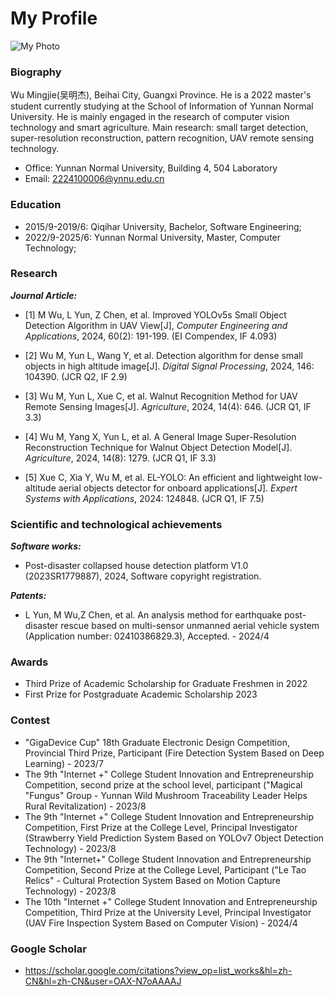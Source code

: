 # My Profile

![My Photo](photo.jpg)

### Biography
Wu Mingjie(吴明杰), Beihai City, Guangxi Province. He is a 2022 master's student currently studying at the School of Information of Yunnan Normal University. He is mainly engaged in the research of computer vision technology and smart agriculture.
Main research: small target detection, super-resolution reconstruction, pattern recognition, UAV remote sensing technology.
- Office: Yunnan Normal University, Building 4, 504 Laboratory
- Email: 2224100006@ynnu.edu.cn


### Education
- 2015/9-2019/6: Qiqihar University, Bachelor, Software Engineering;
- 2022/9-2025/6: Yunnan Normal University, Master, Computer Technology;


### Research
***Journal Article:***
- [1] M Wu, L Yun, Z Chen, et al. Improved YOLOv5s Small Object Detection Algorithm in UAV View[J], *Computer Engineering and Applications*, 2024, 60(2): 191-199. (EI Compendex, IF 4.093)
  
- [2] Wu M, Yun L, Wang Y, et al. Detection algorithm for dense small objects in high altitude image[J]. *Digital Signal Processing*, 2024, 146: 104390. (JCR Q2, IF 2.9)
- [3] Wu M, Yun L, Xue C, et al. Walnut Recognition Method for UAV Remote Sensing Images[J]. *Agriculture*, 2024, 14(4): 646. (JCR Q1, IF 3.3)
- [4] Wu M, Yang X, Yun L, et al. A General Image Super-Resolution Reconstruction Technique for Walnut Object Detection Model[J]. *Agriculture*, 2024, 14(8): 1279. (JCR Q1, IF 3.3)
- [5] Xue C, Xia Y, Wu M, et al. EL-YOLO: An efficient and lightweight low-altitude aerial objects detector for onboard applications[J]. *Expert Systems with Applications*, 2024: 124848. (JCR Q1, IF 7.5)


### Scientific and technological achievements
***Software works:***
- Post-disaster collapsed house detection platform V1.0 (2023SR1779887), 2024, Software copyright registration.

***Patents:***
- L Yun, M Wu,Z Chen, et al. An analysis method for earthquake post-disaster rescue based on multi-sensor unmanned aerial vehicle system (Application number: 02410386829.3), Accepted. - 2024/4


### Awards
- Third Prize of Academic Scholarship for Graduate Freshmen in 2022
- First Prize for Postgraduate Academic Scholarship 2023

### Contest
- "GigaDevice Cup" 18th Graduate Electronic Design Competition, Provincial Third Prize, Participant (Fire Detection System Based on Deep Learning) - 2023/7
- The 9th "Internet +" College Student Innovation and Entrepreneurship Competition, second prize at the school level, participant ("Magical "Fungus" Group - Yunnan Wild Mushroom Traceability Leader Helps Rural Revitalization) - 2023/8
- The 9th "Internet +" College Student Innovation and Entrepreneurship Competition, First Prize at the College Level, Principal Investigator (Strawberry Yield Prediction System Based on YOLOv7 Object Detection Technology) - 2023/8
- The 9th "Internet+" College Student Innovation and Entrepreneurship Competition, Second Prize at the College Level, Participant ("Le Tao Relics" - Cultural Protection System Based on Motion Capture Technology) - 2023/8
- The 10th "Internet +" College Student Innovation and Entrepreneurship Competition, Third Prize at the University Level, Principal Investigator (UAV Fire Inspection System Based on Computer Vision) - 2024/4



### Google Scholar
- https://scholar.google.com/citations?view_op=list_works&hl=zh-CN&hl=zh-CN&user=OAX-N7oAAAAJ


